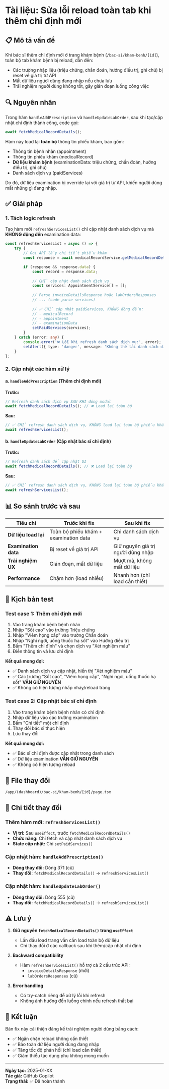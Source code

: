 # Tài liệu: Sửa lỗi reload toàn tab khi thêm chỉ định mới

## 📋 Mô tả vấn đề

Khi bác sĩ thêm chỉ định mới ở trang khám bệnh (`/bac-si/kham-benh/[id]`), toàn bộ tab khám bệnh bị reload, dẫn đến:
- Các trường nhập liệu (triệu chứng, chẩn đoán, hướng điều trị, ghi chú) bị reset về giá trị từ API
- Mất dữ liệu người dùng đang nhập nếu chưa lưu
- Trải nghiệm người dùng không tốt, gây gián đoạn luồng công việc

## 🔍 Nguyên nhân

Trong hàm `handleAddPrescription` và `handleUpdateLabOrder`, sau khi tạo/cập nhật chỉ định thành công, code gọi:

```typescript
await fetchMedicalRecordDetails();
```

Hàm này load lại **toàn bộ** thông tin phiếu khám, bao gồm:
- Thông tin bệnh nhân (appointment)
- Thông tin phiếu khám (medicalRecord)
- **Dữ liệu khám bệnh** (examinationData: triệu chứng, chẩn đoán, hướng điều trị, ghi chú)
- Danh sách dịch vụ (paidServices)

Do đó, dữ liệu examination bị override lại với giá trị từ API, khiến người dùng mất những gì đang nhập.

## ✅ Giải pháp

### 1. Tách logic refresh

Tạo hàm mới `refreshServicesList()` chỉ cập nhật danh sách dịch vụ mà **KHÔNG động đến** examination data:

```typescript
const refreshServicesList = async () => {
    try {
        // Gọi API lấy chi tiết phiếu khám
        const response = await medicalRecordService.getMedicalRecordDetail(appointmentId);

        if (response && response.data) {
            const record = response.data;
            
            // CHỈ cập nhật danh sách dịch vụ
            const services: AppointmentService[] = [];
            
            // Parse invoiceDetailsResponse hoặc labOrdersResponses
            // ... (code parse services)
            
            // ✅ CHỈ cập nhật paidServices, KHÔNG động đến:
            // - medicalRecord
            // - appointment
            // - examinationData
            setPaidServices(services);
        }
    } catch (error: any) {
        console.error('❌ Lỗi khi refresh danh sách dịch vụ:', error);
        setAlert({ type: 'danger', message: 'Không thể tải danh sách dịch vụ' });
    }
};
```

### 2. Cập nhật các hàm xử lý

#### a. `handleAddPrescription` (Thêm chỉ định mới)

**Trước:**
```typescript
// Refresh danh sách dịch vụ SAU KHI đóng modal
await fetchMedicalRecordDetails(); // ❌ Load lại toàn bộ
```

**Sau:**
```typescript
// ✅ CHỈ refresh danh sách dịch vụ, KHÔNG load lại toàn bộ phiếu khám
await refreshServicesList();
```

#### b. `handleUpdateLabOrder` (Cập nhật bác sĩ chỉ định)

**Trước:**
```typescript
// Refresh danh sách để cập nhật UI
await fetchMedicalRecordDetails(); // ❌ Load lại toàn bộ
```

**Sau:**
```typescript
// ✅ CHỈ refresh danh sách dịch vụ, KHÔNG load lại toàn bộ phiếu khám
await refreshServicesList();
```

## 📊 So sánh trước và sau

| Tiêu chí | Trước khi fix | Sau khi fix |
|----------|---------------|-------------|
| **Dữ liệu load lại** | Toàn bộ phiếu khám + examination data | Chỉ danh sách dịch vụ |
| **Examination data** | Bị reset về giá trị API | Giữ nguyên giá trị người dùng nhập |
| **Trải nghiệm UX** | Gián đoạn, mất dữ liệu | Mượt mà, không mất dữ liệu |
| **Performance** | Chậm hơn (load nhiều) | Nhanh hơn (chỉ load cần thiết) |

## 🧪 Kịch bản test

### Test case 1: Thêm chỉ định mới
1. Vào trang khám bệnh bệnh nhân
2. Nhập "Sốt cao" vào trường Triệu chứng
3. Nhập "Viêm họng cấp" vào trường Chẩn đoán
4. Nhập "Nghỉ ngơi, uống thuốc hạ sốt" vào Hướng điều trị
5. Bấm "Thêm chỉ định" và chọn dịch vụ "Xét nghiệm máu"
6. Điền thông tin và lưu chỉ định

**Kết quả mong đợi:**
- ✅ Danh sách dịch vụ cập nhật, hiển thị "Xét nghiệm máu"
- ✅ Các trường "Sốt cao", "Viêm họng cấp", "Nghỉ ngơi, uống thuốc hạ sốt" **VẪN GIỮ NGUYÊN**
- ✅ Không có hiện tượng nhấp nháy/reload trang

### Test case 2: Cập nhật bác sĩ chỉ định
1. Vào trang khám bệnh bệnh nhân có chỉ định
2. Nhập dữ liệu vào các trường examination
3. Bấm "Chi tiết" một chỉ định
4. Thay đổi bác sĩ thực hiện
5. Lưu thay đổi

**Kết quả mong đợi:**
- ✅ Bác sĩ chỉ định được cập nhật trong danh sách
- ✅ Dữ liệu examination **VẪN GIỮ NGUYÊN**
- ✅ Không có hiện tượng reload

## 📁 File thay đổi

```
/app/(dashboard)/bac-si/kham-benh/[id]/page.tsx
```

## 🔧 Chi tiết thay đổi

### Thêm hàm mới: `refreshServicesList()`
- **Vị trí:** Sau `useEffect`, trước `fetchMedicalRecordDetails()`
- **Chức năng:** Chỉ fetch và cập nhật danh sách dịch vụ
- **State cập nhật:** Chỉ `setPaidServices()`

### Cập nhật hàm: `handleAddPrescription()`
- **Dòng thay đổi:** Dòng 371 (cũ)
- **Thay đổi:** `fetchMedicalRecordDetails()` → `refreshServicesList()`

### Cập nhật hàm: `handleUpdateLabOrder()`
- **Dòng thay đổi:** Dòng 555 (cũ)
- **Thay đổi:** `fetchMedicalRecordDetails()` → `refreshServicesList()`

## ⚠️ Lưu ý

1. **Giữ nguyên `fetchMedicalRecordDetails()` trong `useEffect`**
   - Lần đầu load trang vẫn cần load toàn bộ dữ liệu
   - Chỉ thay đổi ở các callback sau khi thêm/cập nhật chỉ định

2. **Backward compatibility**
   - Hàm `refreshServicesList()` hỗ trợ cả 2 cấu trúc API:
     - `invoiceDetailsResponse` (mới)
     - `labOrdersResponses` (cũ)

3. **Error handling**
   - Có try-catch riêng để xử lý lỗi khi refresh
   - Không ảnh hưởng đến luồng chính nếu refresh thất bại

## 📌 Kết luận

Bản fix này cải thiện đáng kể trải nghiệm người dùng bằng cách:
- ✅ Ngăn chặn reload không cần thiết
- ✅ Bảo toàn dữ liệu người dùng đang nhập
- ✅ Tăng tốc độ phản hồi (chỉ load cần thiết)
- ✅ Giảm thiểu tác dụng phụ không mong muốn

---

**Ngày tạo:** 2025-01-XX  
**Tác giả:** GitHub Copilot  
**Trạng thái:** ✅ Đã hoàn thành

